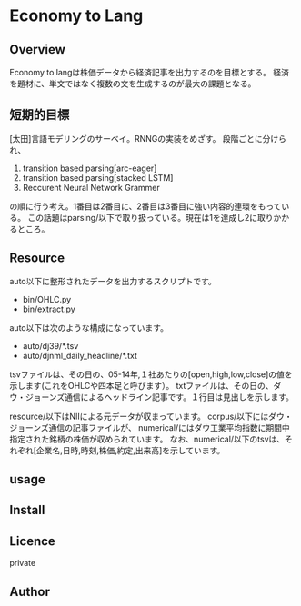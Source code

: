 Economy to Lang
====

## Overview
Economy to langは株価データから経済記事を出力するのを目標とする。
経済を題材に、単文ではなく複数の文を生成するのが最大の課題となる。

## 短期的目標
 [太田]言語モデリングのサーベイ。RNNGの実装をめざす。
 段階ごとに分けられ、
 1. transition based parsing[arc-eager]
 2. transition based parsing[stacked LSTM]
 3. Reccurent Neural Network Grammer 

の順に行う考え。1番目は2番目に、2番目は3番目に強い内容的連環をもっている。
この話題はparsing/以下で取り扱っている。現在は1を達成し2に取りかかるところ。

## Resource
 auto以下に整形されたデータを出力するスクリプトです。 
 - bin/OHLC.py 
 - bin/extract.py 
 
 auto以下は次のような構成になっています。
  - auto/dj39/*.tsv  
  - auto/djnml_daily_headline/*.txt 

  tsvファイルは、その日の、05-14年,１社あたりの[open,high,low,close]の値を示します(これをOHLCや四本足と呼びます）。 
  txtファイルは、その日の、ダウ・ジョーンズ通信によるヘッドライン記事です。１行目は見出しを示します。 

 resource/以下はNIIによる元データが収まっています。 
  corpus/以下にはダウ・ジョーンズ通信の記事ファイルが、 
  numerical/にはダウ工業平均指数に期間中指定された銘柄の株価が収められています。 
  なお、numerical/以下のtsvは、それぞれ[企業名,日時,時刻,株価,約定,出来高]を示しています。 


## usage

## Install

## Licence
private

## Author
